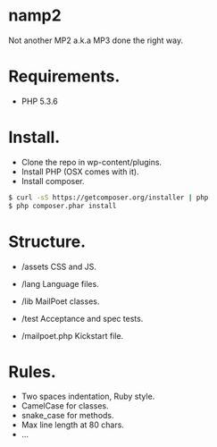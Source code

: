 # namp2

Not another MP2 a.k.a MP3 done the right way.

# Requirements.

- PHP 5.3.6

# Install.

- Clone the repo in wp-content/plugins.
- Install PHP (OSX comes with it).
- Install composer.
```sh
$ curl -sS https://getcomposer.org/installer | php
$ php composer.phar install
```

# Structure.

- /assets
CSS and JS.

- /lang
Language files.

- /lib
MailPoet classes.

- /test
Acceptance and spec tests.

- /mailpoet.php
Kickstart file.

# Rules.

- Two spaces indentation, Ruby style.
- CamelCase for classes.
- snake_case for methods.
- Max line length at 80 chars.
- ...
